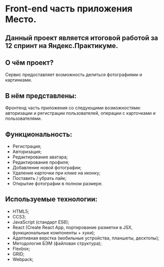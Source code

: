 # Front-end часть приложения Место.

## Данный проект является итоговой работой за 12 спринт на Яндекс.Практикуме.

## О чём проект?

Сервис предоставляет возможность делиться фотографиями и картинками.

## В нём представлены:

Фронтенд часть приложения со следующими возможностями: авторизации и регистрации пользователей, операции с карточками и пользователями.

## Функциональность:
* Регистрация;
* Авторизация;
* Редактирование аватара;
* Редактирование профиля;
* Добавление новой фотографии;
* Удаление карточки при клике на иконку;
* Поставить / убрать лайк;
* Открытие фотографии в полном размере.

## Используемые технологии:
* HTML5;
* CCS3;
* JavaScript (стандарт ES6);
* React (Create React App, портирование разметки в JSX, функциональные компоненты + хуки);
* Адаптивная верстка (мобильные устройства, планшеты, десктопы);
* Методология БЭМ (файловая структура);
* Flexbox;
* GRID;
* Webpack;
